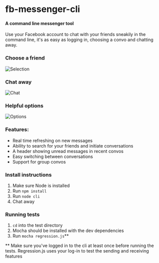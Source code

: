 # fb-messenger-cli
#### A command line messenger tool
Use your Facebook account to chat with your friends sneakily in the command line, it's as easy as logging in, choosing a convo and chatting away.

### Choose a friend
![Selection](http://puu.sh/pSNkL/7d82e4d9f2.png)

### Chat away
![Chat](http://puu.sh/pSNNb/e7e08ca16e.png)

### Helpful options
![Options](http://puu.sh/pSNRM/07c6c51fff.png)

### Features:
* Real time refreshing on new messages
* Ability to search for your friends and initiate conversations
* A header showing unread messages in recent convos
* Easy switching between conversations
* Support for group convos

### Install instructions
1. Make sure Node is installed
2. Run ``npm install``
3. Run ``node cli``
4. Chat away

### Running tests
1. ``cd`` into the test directory
2. Mocha should be installed with the dev dependencies
3. Run ``mocha regression.js``**

** Make sure you've logged in to the cli at least once before running the tests. Regression.js uses your log-in to test the sending and receiving features

